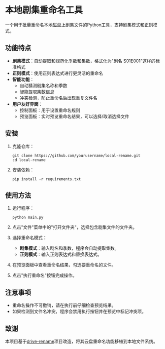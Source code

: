 # 本地剧集重命名工具

一个用于批量重命名本地磁盘上剧集文件的Python工具，支持剧集模式和正则模式。

## 功能特点

- **剧集模式**：自动提取和规范化季数和集数，格式化为"剧名 S01E001"这样的标准格式
- **正则模式**：使用正则表达式进行更灵活的重命名
- **智能功能**：
  - 自动猜测剧集名称和季数
  - 智能提取集数信息
  - 冲突检测，防止重命名后出现重复文件名
- **用户友好界面**：
  - 控制面板：用于设置重命名规则
  - 预览面板：实时预览重命名结果，可以选择/取消选择文件

## 安装

1. 克隆仓库：
   ```
   git clone https://github.com/yourusername/local-rename.git
   cd local-rename
   ```

2. 安装依赖：
   ```
   pip install -r requirements.txt
   ```

## 使用方法

1. 运行程序：
   ```
   python main.py
   ```

2. 点击"文件"菜单中的"打开文件夹"，选择包含剧集文件的文件夹。

3. 选择重命名模式：
   - **剧集模式**：输入剧名和季数，程序会自动提取集数。
   - **正则模式**：输入正则表达式和替换表达式。

4. 在预览面板中查看重命名结果，勾选要重命名的文件。

5. 点击"执行重命名"按钮完成操作。

## 注意事项

- 重命名操作不可撤销，请在执行前仔细检查预览结果。
- 如果检测到文件名冲突，程序会禁用执行按钮并在预览中标记冲突项。

## 致谢

本项目基于[drive-rename](https://github.com/a1mersnow/drive-rename)项目改造，将其云盘重命名功能移植到本地文件系统。